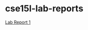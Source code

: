 # cse15l-lab-reports
[Lab Report 1](https://Andrewphanguyen.github.io/cse15l-lab-reports/lab-report-1-week-2.html) 
